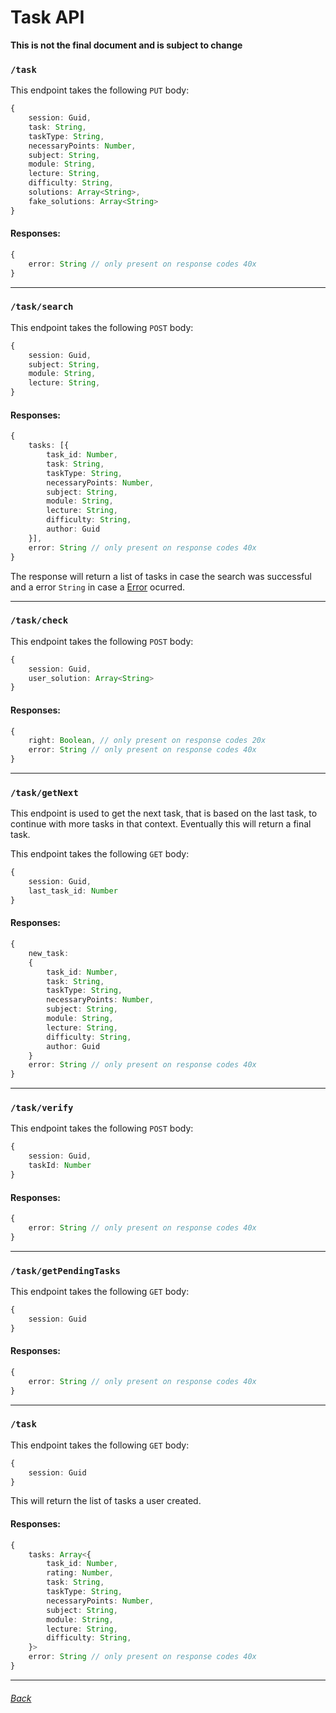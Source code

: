 # Task API

**This is not the final document and is subject to change**

### `/task`
This endpoint takes the following `PUT` body:
```ts
{
    session: Guid,
    task: String,
    taskType: String,
    necessaryPoints: Number,
    subject: String,
    module: String,
    lecture: String,
    difficulty: String,
    solutions: Array<String>,
    fake_solutions: Array<String>
}
```

#### Responses:
```ts
{
    error: String // only present on response codes 40x
}
```

---

### `/task/search`
This endpoint takes the following `POST` body:
```ts
{
    session: Guid,
    subject: String,
    module: String,
    lecture: String,
}
```

#### Responses: 

```ts
{
    tasks: [{
        task_id: Number,
        task: String,
        taskType: String,
        necessaryPoints: Number,
        subject: String,
        module: String,
        lecture: String,
        difficulty: String,
        author: Guid
    }],
    error: String // only present on response codes 40x
}
```

The response will return a list of tasks in case the search was successful and a error `String` in case a [Error](errors.md) ocurred.

---

### `/task/check`

This endpoint takes the following `POST` body:
```ts
{
    session: Guid,
    user_solution: Array<String>
}
```

#### Responses: 

```ts
{
    right: Boolean, // only present on response codes 20x
    error: String // only present on response codes 40x
}
```


---

### `/task/getNext`

This endpoint is used to get the next task, that is based on the last task, to continue with more tasks in that context. Eventually this will return a final task. 

This endpoint takes the following `GET` body:

```ts
{
    session: Guid,
    last_task_id: Number
}
```

#### Responses: 

```ts
{
    new_task:
    {
        task_id: Number,
        task: String,
        taskType: String,
        necessaryPoints: Number,
        subject: String,
        module: String,
        lecture: String,
        difficulty: String,
        author: Guid
    }
    error: String // only present on response codes 40x
}
```

---

### `/task/verify`
This endpoint takes the following `POST` body:
```ts
{
    session: Guid,
    taskId: Number
}
```

#### Responses: 

```ts
{
    error: String // only present on response codes 40x
}
```

---

### `/task/getPendingTasks`
This endpoint takes the following `GET` body:
```ts
{
    session: Guid
}
```

#### Responses: 

```ts
{
    error: String // only present on response codes 40x
}
```

---

### `/task`
This endpoint takes the following `GET` body:
```ts
{
    session: Guid
}
```
This will return the list of tasks a user created.

#### Responses:

```ts
{
    tasks: Array<{
        task_id: Number,
        rating: Number,
        task: String,
        taskType: String,
        necessaryPoints: Number,
        subject: String,
        module: String,
        lecture: String,
        difficulty: String,
    }>
    error: String // only present on response codes 40x
}
```


___
###### [Back](README.md)
